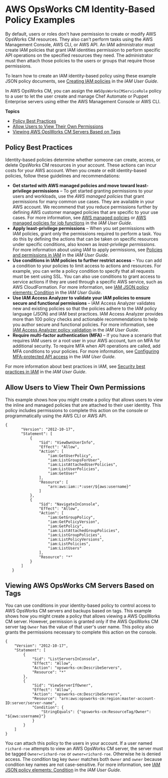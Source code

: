 # AWS OpsWorks CM Identity\-Based Policy Examples<a name="security_iam_id-based-policy-examples"></a>

By default, users or roles don't have permission to create or modify AWS OpsWorks CM resources\. They also can't perform tasks using the AWS Management Console, AWS CLI, or AWS API\. An IAM administrator must create IAM policies that grant IAM identities permission to perform specific API operations on the specified resources they need\. The administrator must then attach those policies to the users or groups that require those permissions\.

To learn how to create an IAM identity\-based policy using these example JSON policy documents, see [Creating IAM policies](https://docs.aws.amazon.com/IAM/latest/UserGuide/access_policies_create.html#access_policies_create-json-editor) in the *IAM User Guide*\.

In AWS OpsWorks CM, you can assign the `AWSOpsWorksCMServiceRole` policy to a user to let the user create and manage Chef Automate or Puppet Enterprise servers using either the AWS Management Console or AWS CLI\.

**Topics**
+ [Policy Best Practices](#security_iam_policy-best-practices)
+ [Allow Users to View Their Own Permissions](#security_iam_policy-examples-own-permissions)
+ [Viewing AWS OpsWorks CM Servers Based on Tags](#security_iam_policy-examples-view-tags)

## Policy Best Practices<a name="security_iam_policy-best-practices"></a>

Identity\-based policies determine whether someone can create, access, or delete OpsWorks CM resources in your account\. These actions can incur costs for your AWS account\. When you create or edit identity\-based policies, follow these guidelines and recommendations:
+ **Get started with AWS managed policies and move toward least\-privilege permissions** – To get started granting permissions to your users and workloads, use the *AWS managed policies* that grant permissions for many common use cases\. They are available in your AWS account\. We recommend that you reduce permissions further by defining AWS customer managed policies that are specific to your use cases\. For more information, see [AWS managed policies](https://docs.aws.amazon.com/IAM/latest/UserGuide/access_policies_managed-vs-inline.html#aws-managed-policies) or [AWS managed policies for job functions](https://docs.aws.amazon.com/IAM/latest/UserGuide/access_policies_job-functions.html) in the *IAM User Guide*\.
+ **Apply least\-privilege permissions** – When you set permissions with IAM policies, grant only the permissions required to perform a task\. You do this by defining the actions that can be taken on specific resources under specific conditions, also known as *least\-privilege permissions*\. For more information about using IAM to apply permissions, see [ Policies and permissions in IAM](https://docs.aws.amazon.com/IAM/latest/UserGuide/access_policies.html) in the *IAM User Guide*\.
+ **Use conditions in IAM policies to further restrict access** – You can add a condition to your policies to limit access to actions and resources\. For example, you can write a policy condition to specify that all requests must be sent using SSL\. You can also use conditions to grant access to service actions if they are used through a specific AWS service, such as AWS CloudFormation\. For more information, see [ IAM JSON policy elements: Condition](https://docs.aws.amazon.com/IAM/latest/UserGuide/reference_policies_elements_condition.html) in the *IAM User Guide*\.
+ **Use IAM Access Analyzer to validate your IAM policies to ensure secure and functional permissions** – IAM Access Analyzer validates new and existing policies so that the policies adhere to the IAM policy language \(JSON\) and IAM best practices\. IAM Access Analyzer provides more than 100 policy checks and actionable recommendations to help you author secure and functional policies\. For more information, see [IAM Access Analyzer policy validation](https://docs.aws.amazon.com/IAM/latest/UserGuide/access-analyzer-policy-validation.html) in the *IAM User Guide*\.
+ **Require multi\-factor authentication \(MFA\)** – If you have a scenario that requires IAM users or a root user in your AWS account, turn on MFA for additional security\. To require MFA when API operations are called, add MFA conditions to your policies\. For more information, see [ Configuring MFA\-protected API access](https://docs.aws.amazon.com/IAM/latest/UserGuide/id_credentials_mfa_configure-api-require.html) in the *IAM User Guide*\.

For more information about best practices in IAM, see [Security best practices in IAM](https://docs.aws.amazon.com/IAM/latest/UserGuide/best-practices.html) in the *IAM User Guide*\.

## Allow Users to View Their Own Permissions<a name="security_iam_policy-examples-own-permissions"></a>

This example shows how you might create a policy that allows users to view the inline and managed policies that are attached to their user identity\. This policy includes permissions to complete this action on the console or programmatically using the AWS CLI or AWS API\.

```
{
       "Version": "2012-10-17",
       "Statement": [
           {
               "Sid": "ViewOwnUserInfo",
               "Effect": "Allow",
               "Action": [
                   "iam:GetUserPolicy",
                   "iam:ListGroupsForUser",
                   "iam:ListAttachedUserPolicies",
                   "iam:ListUserPolicies",
                   "iam:GetUser"
               ],
               "Resource": [
                   "arn:aws:iam::*:user/${aws:username}"
               ]
           },
           {
               "Sid": "NavigateInConsole",
               "Effect": "Allow",
               "Action": [
                   "iam:GetGroupPolicy",
                   "iam:GetPolicyVersion",
                   "iam:GetPolicy",
                   "iam:ListAttachedGroupPolicies",
                   "iam:ListGroupPolicies",
                   "iam:ListPolicyVersions",
                   "iam:ListPolicies",
                   "iam:ListUsers"
               ],
               "Resource": "*"
           }
       ]
   }
```

## Viewing AWS OpsWorks CM Servers Based on Tags<a name="security_iam_policy-examples-view-tags"></a>

You can use conditions in your identity\-based policy to control access to AWS OpsWorks CM servers and backups based on tags\. This example shows how you might create a policy that allows viewing a AWS OpsWorks CM server\. However, permission is granted only if the AWS OpsWorks CM server tag `Owner` has the value of that user's user name\. This policy also grants the permissions necessary to complete this action on the console\.

```
{
    "Version": "2012-10-17",
    "Statement": [
        {
            "Sid": "ListServersInConsole",
            "Effect": "Allow",
            "Action": "opsworks-cm:DescribeServers",
            "Resource": "*"
        },
        {
            "Sid": "ViewServerIfOwner",
            "Effect": "Allow",
            "Action": "opsworks-cm:DescribeServers",
            "Resource": "arn:aws:opsworks-cm:region:master-account-ID:server/server-name",
            "Condition": {
                "StringEquals": {"opsworks-cm:ResourceTag/Owner": "${aws:username}"}
            }
        }
    ]
}
```

You can attach this policy to the users in your account\. If a user named `richard-roe` attempts to view an AWS OpsWorks CM server, the server must be tagged `Owner=richard-roe` or `owner=richard-roe`\. Otherwise he is denied access\. The condition tag key `Owner` matches both `Owner` and `owner` because condition key names are not case\-sensitive\. For more information, see [IAM JSON policy elements: Condition](https://docs.aws.amazon.com/IAM/latest/UserGuide/reference_policies_elements_condition.html) in the *IAM User Guide*\.